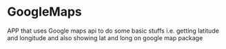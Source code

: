 # GoogleMaps
APP that uses Google maps api to do some basic stuffs i.e. getting latitude and longitude and also showing lat and long on google map package
